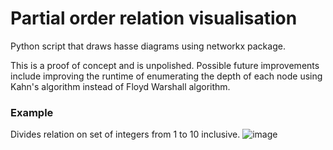 # Partial order relation visualisation
Python script that draws hasse diagrams using networkx package.

This is a proof of concept and is unpolished. Possible future improvements include improving the runtime of enumerating the depth of each node using Kahn's algorithm instead of Floyd Warshall algorithm.

### Example
Divides relation on set of integers from 1 to 10 inclusive.
![image](https://user-images.githubusercontent.com/107540644/193037102-bc59b26d-1759-44e5-afb3-3b82782fa6cc.png)
